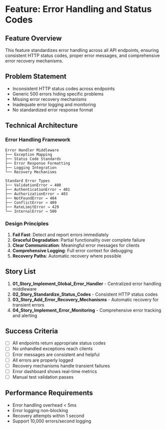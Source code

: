 # Feature: Error Handling and Status Codes

## Feature Overview
This feature standardizes error handling across all API endpoints, ensuring consistent HTTP status codes, proper error messages, and comprehensive error recovery mechanisms.

## Problem Statement
- Inconsistent HTTP status codes across endpoints
- Generic 500 errors hiding specific problems
- Missing error recovery mechanisms
- Inadequate error logging and monitoring
- No standardized error response format

## Technical Architecture

### Error Handling Framework
```
Error Handler Middleware
├── Exception Mapping
├── Status Code Standards
├── Error Response Formatting
├── Logging Integration
└── Recovery Mechanisms

Standard Error Types
├── ValidationError → 400
├── AuthenticationError → 401
├── AuthorizationError → 403
├── NotFoundError → 404
├── ConflictError → 409
├── RateLimitError → 429
└── InternalError → 500
```

### Design Principles
1. **Fail Fast**: Detect and report errors immediately
2. **Graceful Degradation**: Partial functionality over complete failure
3. **Clear Communication**: Meaningful error messages for clients
4. **Comprehensive Logging**: Full error context for debugging
5. **Recovery Paths**: Automatic recovery where possible

## Story List

1. **01_Story_Implement_Global_Error_Handler** - Centralized error handling middleware
2. **02_Story_Standardize_Status_Codes** - Consistent HTTP status codes
3. **03_Story_Add_Error_Recovery_Mechanisms** - Automatic recovery for transient errors
4. **04_Story_Implement_Error_Monitoring** - Comprehensive error tracking and alerting

## Success Criteria
- [ ] All endpoints return appropriate status codes
- [ ] No unhandled exceptions reach clients
- [ ] Error messages are consistent and helpful
- [ ] All errors are properly logged
- [ ] Recovery mechanisms handle transient failures
- [ ] Error dashboard shows real-time metrics
- [ ] Manual test validation passes

## Performance Requirements
- Error handling overhead < 5ms
- Error logging non-blocking
- Recovery attempts within 1 second
- Support 10,000 errors/second logging